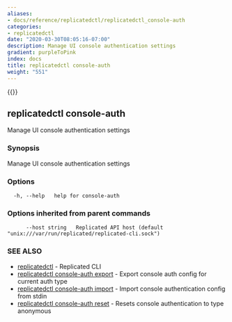 ```yaml
---
aliases:
- docs/reference/replicatedctl/replicatedctl_console-auth
categories:
- replicatedctl
date: "2020-03-30T08:05:16-07:00"
description: Manage UI console authentication settings
gradient: purpleToPink
index: docs
title: replicatedctl console-auth
weight: "551"
---
```


{{<legacynotice>}}

## replicatedctl console-auth

Manage UI console authentication settings

### Synopsis

Manage UI console authentication settings

### Options

```
  -h, --help   help for console-auth
```

### Options inherited from parent commands

```
      --host string   Replicated API host (default "unix:///var/run/replicated/replicated-cli.sock")
```

### SEE ALSO

* [replicatedctl](/api/replicatedctl/)	 - Replicated CLI
* [replicatedctl console-auth export](/api/replicatedctl/replicatedctl_console-auth_export/)	 - Export console auth config for current auth type
* [replicatedctl console-auth import](/api/replicatedctl/replicatedctl_console-auth_import/)	 - Import console authentication config from stdin
* [replicatedctl console-auth reset](/api/replicatedctl/replicatedctl_console-auth_reset/)	 - Resets console authentication to type anonymous

